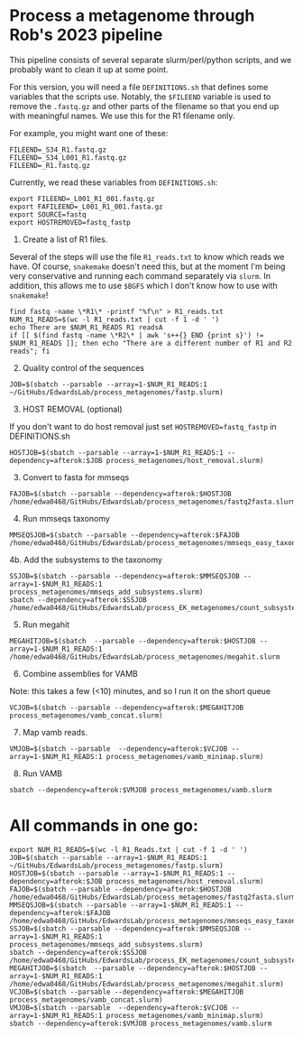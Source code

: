 # Process a metagenome through Rob's 2023 pipeline

This pipeline consists of several separate slurm/perl/python scripts, and we probably want to clean it up at some point. 

For this version, you will need a file `DEFINITIONS.sh` that defines some variables that the scripts use. Notably, the `$FILEEND` variable is used to remove the `.fastq.gz` and other parts of the filename so that you end up with meaningful names. We use this for the R1 filename only.

For example, you might want one of these:

```
FILEEND=_S34_R1.fastq.gz
FILEEND=_S34_L001_R1.fastq.gz
FILEEND=_R1.fastq.gz
```

Currently, we read these variables from `DEFINITIONS.sh`:

```
export FILEEND=_L001_R1_001.fastq.gz
export FAFILEEND=_L001_R1_001.fasta.gz
export SOURCE=fastq
export HOSTREMOVED=fastq_fastp
```

1. Create a list of R1 files.

Several of the steps will use the file `R1_reads.txt` to know which reads we have. Of course, `snakemake` doesn't need this, but at the moment I'm being very conservative and running each command separately via `slurm`. In addition, this allows me to use `$BGFS` which I don't know how to use with `snakemake`!

```
find fastq -name \*R1\* -printf "%f\n" > R1_reads.txt
NUM_R1_READS=$(wc -l R1_reads.txt | cut -f 1 -d ' ')
echo There are $NUM_R1_READS R1 readsA
if [[ $(find fastq -name \*R2\* | awk 's++{} END {print s}') != $NUM_R1_READS ]]; then echo "There are a different number of R1 and R2 reads"; fi
```


2. Quality control of the sequences


```
JOB=$(sbatch --parsable --array=1-$NUM_R1_READS:1 ~/GitHubs/EdwardsLab/process_metagenomes/fastp.slurm)
```

3. HOST REMOVAL (optional)

If you don't want to do host removal just set `HOSTREMOVED=fastq_fastp` in DEFINITIONS.sh

```
HOSTJOB=$(sbatch --parsable --array=1-$NUM_R1_READS:1 --dependency=afterok:$JOB process_metagenomes/host_removal.slurm)
```

3. Convert to fasta for mmseqs

```
FAJOB=$(sbatch --parsable --dependency=afterok:$HOSTJOB /home/edwa0468/GitHubs/EdwardsLab/process_metagenomes/fastq2fasta.slurm)
```

4. Run mmseqs taxonomy

```
MMSEQSJOB=$(sbatch --parsable --dependency=afterok:$FAJOB /home/edwa0468/GitHubs/EdwardsLab/process_metagenomes/mmseqs_easy_taxonomy_submit.slurm)
```

4b. Add the subsystems to the taxonomy

```
SSJOB=$(sbatch --parsable --dependency=afterok:$MMSEQSJOB --array=1-$NUM_R1_READS:1 process_metagenomes/mmseqs_add_subsystems.slurm)
sbatch --dependency=afterok:$SSJOB /home/edwa0468/GitHubs/EdwardsLab/process_EK_metagenomes/count_subsystems.slurm
```

5. Run megahit
 
```
MEGAHITJOB=$(sbatch  --parsable --dependency=afterok:$HOSTJOB --array=1-$NUM_R1_READS:1 /home/edwa0468/GitHubs/EdwardsLab/process_metagenomes/megahit.slurm
```

6. Combine assemblies for VAMB

Note: this takes a few (<10) minutes, and so I run it on the short queue

```
VCJOB=$(sbatch --parsable --dependency=afterok:$MEGAHITJOB process_metagenomes/vamb_concat.slurm)
```

7. Map vamb reads.

```
VMJOB=$(sbatch --parsable  --dependency=afterok:$VCJOB --array=1-$NUM_R1_READS:1 process_metagenomes/vamb_minimap.slurm)
```


8. Run VAMB

```
sbatch --dependency=afterok:$VMJOB process_metagenomes/vamb.slurm
```




# All commands in one go:

```
export NUM_R1_READS=$(wc -l R1_Reads.txt | cut -f 1 -d ' ')
JOB=$(sbatch --parsable --array=1-$NUM_R1_READS:1 ~/GitHubs/EdwardsLab/process_metagenomes/fastp.slurm)
HOSTJOB=$(sbatch --parsable --array=1-$NUM_R1_READS:1 --dependency=afterok:$JOB process_metagenomes/host_removal.slurm)
FAJOB=$(sbatch --parsable --dependency=afterok:$HOSTJOB /home/edwa0468/GitHubs/EdwardsLab/process_metagenomes/fastq2fasta.slurm)
MMSEQSJOB=$(sbatch --parsable --array=1-$NUM_R1_READS:1 --dependency=afterok:$FAJOB /home/edwa0468/GitHubs/EdwardsLab/process_metagenomes/mmseqs_easy_taxonomy.slurm)
SSJOB=$(sbatch --parsable --dependency=afterok:$MMSEQSJOB --array=1-$NUM_R1_READS:1 process_metagenomes/mmseqs_add_subsystems.slurm)
sbatch --dependency=afterok:$SSJOB /home/edwa0468/GitHubs/EdwardsLab/process_EK_metagenomes/count_subsystems.slurm
MEGAHITJOB=$(sbatch  --parsable --dependency=afterok:$HOSTJOB --array=1-$NUM_R1_READS:1 /home/edwa0468/GitHubs/EdwardsLab/process_metagenomes/megahit.slurm)
VCJOB=$(sbatch --parsable --dependency=afterok:$MEGAHITJOB process_metagenomes/vamb_concat.slurm)
VMJOB=$(sbatch --parsable  --dependency=afterok:$VCJOB --array=1-$NUM_R1_READS:1 process_metagenomes/vamb_minimap.slurm)
sbatch --dependency=afterok:$VMJOB process_metagenomes/vamb.slurm


```
